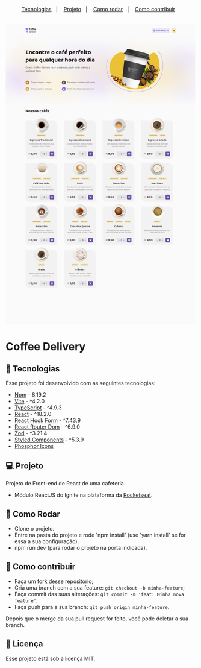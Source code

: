 <p align="center">
  <a href="#-tecnologias">Tecnologias</a>&nbsp;&nbsp;&nbsp;|&nbsp;&nbsp;&nbsp;
  <a href="#-projeto">Projeto</a>&nbsp;&nbsp;&nbsp;|&nbsp;&nbsp;&nbsp;
  <a href="#-como-rodar">Como rodar</a>&nbsp;&nbsp;&nbsp;|&nbsp;&nbsp;&nbsp;
  <a href="#-como-contribuir">Como contribuir</a>&nbsp;&nbsp;&nbsp;
  </p>

<br>

<div align="center">
  <img alt="" src=".github/image.png">
</div>

# Coffee Delivery

## 🚀 Tecnologias

Esse projeto foi desenvolvido com as seguintes tecnologias:

- [Npm](https://www.npmjs.com/) - 8.19.2
- [Vite](https://vitejs.dev/) - ^4.2.0
- [TypeScript](https://www.typescriptlang.org/) - ^4.9.3
- [React](https://react.dev/) - ^18.2.0
- [React Hook Form](https://react-hook-form.com/) - ^7.43.9
- [React Router Dom](https://reactrouter.com/en/main) - ^6.9.0
- [Zod](https://zod.dev/) - ^3.21.4
- [Styled Components](https://styled-components.com/) - ^5.3.9
- [Phosphor Icons](https://phosphoricons.com/)

## 💻 Projeto

Projeto de Front-end de React de uma cafeteria.

- Módulo ReactJS do Ignite na plataforma da [Rocketseat](https://www.rocketseat.com.br/).

## 🚀 Como Rodar

- Clone o projeto.
- Entre na pasta do projeto e rode 'npm install' (use 'yarn install' se for essa a sua configuração).
- npm run dev (para rodar o projeto na porta indicada).

## 🤔 Como contribuir

- Faça um fork desse repositório;
- Cria uma branch com a sua feature: `git checkout -b minha-feature`;
- Faça commit das suas alterações: `git commit -m 'feat: Minha nova feature'`;
- Faça push para a sua branch: `git push origin minha-feature`.

Depois que o merge da sua pull request for feito, você pode deletar a sua branch.

## 📝 Licença

Esse projeto está sob a licença MIT.

